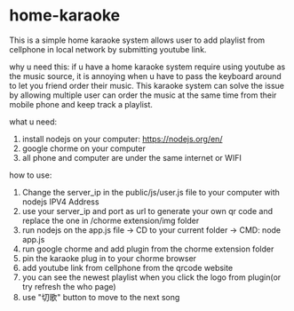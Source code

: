# home-karaoke
This is a simple home karaoke system allows user to add playlist from cellphone in local network by submitting youtube link.

why u need this:
if u have a home karaoke system require using youtube as the music source, it is annoying when u have to pass the keyboard around to let you friend order their music. This karaoke system can solve the issue by allowing multiple user can order the music at the same time from their mobile phone and keep track a playlist.


what u need:
1. install nodejs on your computer: https://nodejs.org/en/
2. google chorme on your computer
3. all phone and computer are under the same internet or WIFI


how to use:

1. Change the server_ip in the public/js/user.js file to your computer with nodejs IPV4 Address
2. use your server_ip and port as url to generate your own qr code and replace the one in /chorme extension/img folder
3. run nodejs on the app.js file -> CD to your current folder -> CMD: node app.js
4. run google chorme and add plugin from the chorme extension folder
5. pin the karaoke plug in to your chorme browser
6. add youtube link from cellphone from the qrcode website
7. you can see the newest playlist when you click the logo from plugin(or try refresh the who page)
8. use "切歌" button to move to the next song
